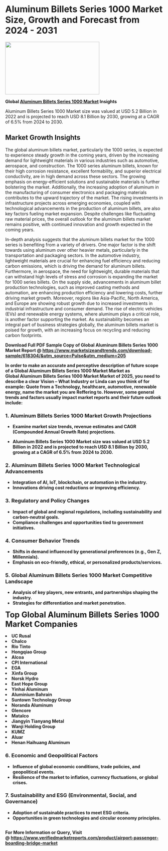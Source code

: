 <H1>Aluminum Billets Series 1000 Market Size, Growth and Forecast from 2024 - 2031</H1><img class="aligncenter size-medium wp-image-584254" src="https://thirdeyenews.in/wp-content/uploads/2024/09/Global-Market-Research-300x168.jpeg" alt="" width="300" height="168" /><p><strong>Global&nbsp;<a href="https://www.marketsizeandtrends.com/download-sample/618304/&amp;utm_source=Pulse&amp;utm_medium=205">Aluminum Billets Series 1000 Market</a> Insights</strong></p><p>Aluminum Billets Series 1000 Market size was valued at USD 5.2 Billion in 2022 and is projected to reach USD 8.1 Billion by 2030, growing at a CAGR of 6.5% from 2024 to 2030.</p><p><h2>Market Growth Insights</h2> <p>The global aluminum billets market, particularly the 1000 series, is expected to experience steady growth in the coming years, driven by the increasing demand for lightweight materials in various industries such as automotive, aerospace, and construction. The 1000 series aluminum billets, known for their high corrosion resistance, excellent formability, and superior electrical conductivity, are in high demand across these sectors. The growing emphasis on energy-efficient solutions and sustainable materials is further bolstering the market. Additionally, the increasing adoption of aluminum in the manufacturing of consumer electronics and packaging materials contributes to the upward trajectory of the market. The rising investments in infrastructure projects across emerging economies, coupled with technological advancements in the production of aluminum billets, are also key factors fueling market expansion. Despite challenges like fluctuating raw material prices, the overall outlook for the aluminum billets market remains positive, with continued innovation and growth expected in the coming years.</p> <p><strong></strong></p> <p>In-depth analysis suggests that the aluminum billets market for the 1000 series is benefiting from a variety of drivers. One major factor is the shift towards using aluminum over other heavier metals, particularly in the transportation and packaging sectors. In the automotive industry, lightweight materials are crucial for enhancing fuel efficiency and reducing carbon emissions, which is driving the demand for aluminum billets. Furthermore, in aerospace, the need for lightweight, durable materials that can withstand high levels of stress and corrosion is expanding the market for 1000 series billets. On the supply side, advancements in aluminum billet production technologies, such as improved casting methods and automation, are enhancing production efficiency and lowering costs, further driving market growth. Moreover, regions like Asia-Pacific, North America, and Europe are showing robust growth due to increased investments in industrial infrastructure and consumer demand. The rise of electric vehicles (EVs) and renewable energy systems, where aluminum plays a critical role, is another factor supporting the market. As sustainability becomes an integral part of business strategies globally, the aluminum billets market is poised for growth, with an increasing focus on recycling and reducing carbon footprints.</p> <p><strong></p><p><span class=""><strong>Download Full PDF Sample Copy of Global Aluminum Billets Series 1000 Market Report</strong> @ <a href="https://www.marketsizeandtrends.com/download-sample/618304/&amp;utm_source=Pulse&amp;utm_medium=205" target="_blank">https://www.marketsizeandtrends.com/download-sample/618304/&amp;utm_source=Pulse&amp;utm_medium=205</a></span></p><p>In order to make an accurate and perceptive description of future scope of a Global&nbsp;Aluminum Billets Series 1000 Market Market as Global&nbsp;Aluminum Billets Series 1000 Market Market of 2025, you need to describe a clear Vision &ndash; What Industry or Linda can you think of for example: Quote from a Technology, healthcare, automotive, renewable energy, name the market you are Reffering to. However, some general trends and factors usually impact market reports and their future outlook include:</p><h3>1.&nbsp;<strong>Aluminum Billets Series 1000 Market Growth Projections</strong></h3><ul><li>Examine market size trends, revenue estimates and CAGR (Compounded Annual Growth Rate) projections.</li><li><p>Aluminum Billets Series 1000 Market size was valued at USD 5.2 Billion in 2022 and is projected to reach USD 8.1 Billion by 2030, growing at a CAGR of 6.5% from 2024 to 2030.</p></li></ul><h3>2.&nbsp;<strong>Aluminum Billets Series 1000 Market Technological Advancements</strong></h3><ul><li>Integration of AI, IoT, blockchain, or automation in the industry.</li><li>Innovations driving cost reductions or improving efficiency.</li></ul><h3>3.&nbsp;<strong>Regulatory and Policy Changes</strong></h3><ul><li>Impact of global and regional regulations, including sustainability and carbon-neutral goals.</li><li>Compliance challenges and opportunities tied to government initiatives.</li></ul><h3>4.&nbsp;<strong>Consumer Behavior Trends</strong></h3><ul><li>Shifts in demand influenced by generational preferences (e.g., Gen Z, Millennials).</li><li>Emphasis on eco-friendly, ethical, or personalized products/services.</li></ul><h3>5.&nbsp;<strong>Global Aluminum Billets Series 1000 Market Competitive Landscape</strong></h3><ul><li>Analysis of key players, new entrants, and partnerships shaping the industry.</li><li>Strategies for differentiation and market penetration.</li></ul><p data-pm-slice="1 1 []"><span style="color: inherit; font-family: inherit; font-size: 25px;">Top Global Aluminum Billets Series 1000 Market Companies</span></p><div class="" data-test-id=""><p><li>UC Rusal</li><li> Chalco</li><li> Rio Tinto</li><li> Hongqiao Group</li><li> Alcoa</li><li> CPI International</li><li> EGA</li><li> Xinfa Group</li><li> Norsk Hydro</li><li> East Hope Group</li><li> Yinhai Aluminum</li><li> Aluminium Bahrain</li><li> Suntown Technology Group</li><li> Noranda Aluminum</li><li> Glencore</li><li> Matalco</li><li> Jiangyin Tianyang Metal</li><li> Wanji Holding Group</li><li> KUMZ</li><li> Aluar</li><li> Henan Haihuang Aluminum</li></p></div><h3>6.&nbsp;<strong>Economic and Geopolitical Factors</strong></h3><ul><li>Influence of global economic conditions, trade policies, and geopolitical events.</li><li>Resilience of the market to inflation, currency fluctuations, or global crises.</li></ul><h3>7.&nbsp;<strong>Sustainability and ESG (Environmental, Social, and Governance)</strong></h3><ul><li>Adoption of sustainable practices to meet ESG criteria.</li><li>Opportunities in green technologies and circular economy principles.</li></ul><h2><strong style="font-size: 14px;">For More Information or Query, Visit @&nbsp;</strong><a style="background-color: #ffffff; font-size: 14px;" href="https://www.marketsizeandtrends.com/report/aluminum-billets-series-1000-market/" target="_blank">https://www.verifiedmarketreports.com/product/airport-passenger-boarding-bridge-market</a></h2>
